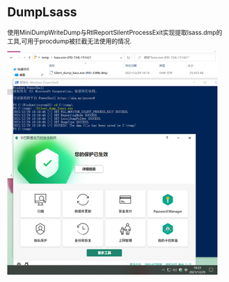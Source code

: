 # DumpLsass
使用MiniDumpWriteDump与RtlReportSilentProcessExit实现提取lsass.dmp的工具,可用于procdump被拦截无法使用的情况.

<img src="./screenShot_2021-12-29_18-22-53.png" style="zoom:50%" />
